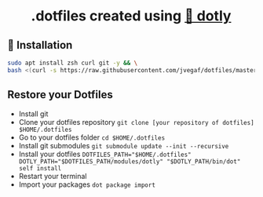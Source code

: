 <h1 align="center">
  .dotfiles created using <a href="https://github.com/CodelyTV/dotly">🌚 dotly</a>
</h1>

## 🚀 Installation
```bash
sudo apt install zsh curl git -y && \
bash <(curl -s https://raw.githubusercontent.com/jvegaf/dotfiles/master/installer)
```


## Restore your Dotfiles

* Install git
* Clone your dotfiles repository `git clone [your repository of dotfiles] $HOME/.dotfiles`
* Go to your dotfiles folder `cd $HOME/.dotfiles`
* Install git submodules `git submodule update --init --recursive`
* Install your dotfiles `DOTFILES_PATH="$HOME/.dotfiles" DOTLY_PATH="$DOTFILES_PATH/modules/dotly" "$DOTLY_PATH/bin/dot" self install`
* Restart your terminal
* Import your packages `dot package import`

